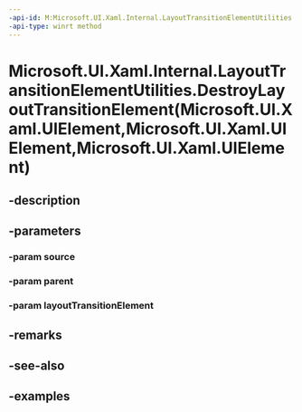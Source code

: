 ```yaml
---
-api-id: M:Microsoft.UI.Xaml.Internal.LayoutTransitionElementUtilities.DestroyLayoutTransitionElement(Microsoft.UI.Xaml.UIElement,Microsoft.UI.Xaml.UIElement,Microsoft.UI.Xaml.UIElement)
-api-type: winrt method
---
```


# Microsoft.UI.Xaml.Internal.LayoutTransitionElementUtilities.DestroyLayoutTransitionElement(Microsoft.UI.Xaml.UIElement,Microsoft.UI.Xaml.UIElement,Microsoft.UI.Xaml.UIElement)

<!--
public static void DestroyLayoutTransitionElement (Microsoft.UI.Xaml.UIElement source, Microsoft.UI.Xaml.UIElement parent, Microsoft.UI.Xaml.UIElement layoutTransitionElement);
-->


## -description

## -parameters

### -param source

### -param parent

### -param layoutTransitionElement

## -remarks

## -see-also

## -examples


